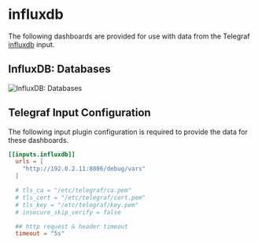# influxdb

The following dashboards are provided for use with data from the Telegraf [influxdb](https://docs.influxdata.com/telegraf/latest/plugins/inputs/#influxdb) input.

## InfluxDB: Databases

![InfluxDB: Databases](https://user-images.githubusercontent.com/10326954/58766265-b4f67380-857c-11e9-86e2-ee6194df24bb.png)

## Telegraf Input Configuration

The following input plugin configuration is required to provide the data for these dashboards.

```toml
[[inputs.influxdb]]
  urls = [
    "http://192.0.2.11:8086/debug/vars"
  ]

  # tls_ca = "/etc/telegraf/ca.pem"
  # tls_cert = "/etc/telegraf/cert.pem"
  # tls_key = "/etc/telegraf/key.pem"
  # insecure_skip_verify = false

  ## http request & header timeout
  timeout = "5s"
```
